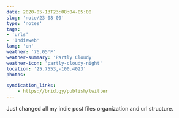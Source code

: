 ```yaml
---
date: 2020-05-13T23:08:04-05:00
slug: 'note/23-08-00'
type: 'notes'
tags:
- 'urls'
- 'Indieweb'
lang: 'en'
weather: '76.05°F'
weather-summary: 'Partly Cloudy'
weather-icon: 'partly-cloudy-night'
location: '25.7553,-100.4023'
photos:

syndication_links:
    - https://brid.gy/publish/twitter
---
```

Just changed all my indie post files organization and url structure.

 